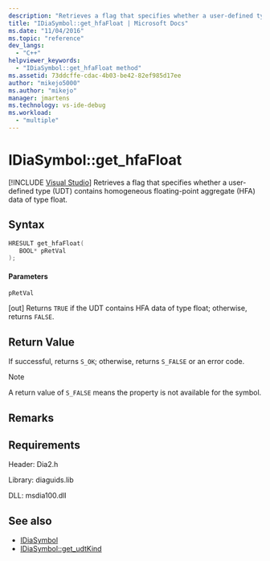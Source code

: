 ```yaml
---
description: "Retrieves a flag that specifies whether a user-defined type (UDT) contains homogeneous floating-point aggregate (HFA) data of type float."
title: "IDiaSymbol::get_hfaFloat | Microsoft Docs"
ms.date: "11/04/2016"
ms.topic: "reference"
dev_langs:
  - "C++"
helpviewer_keywords:
  - "IDiaSymbol::get_hfaFloat method"
ms.assetid: 73ddcffe-cdac-4b03-be42-82ef985d17ee
author: "mikejo5000"
ms.author: "mikejo"
manager: jmartens
ms.technology: vs-ide-debug
ms.workload:
  - "multiple"
---
```

# IDiaSymbol::get_hfaFloat

 [!INCLUDE [Visual Studio](~/includes/applies-to-version/vs-not-mac.md)]
Retrieves a flag that specifies whether a user-defined type (UDT) contains homogeneous floating-point aggregate (HFA) data of type float.

## Syntax

```C++
HRESULT get_hfaFloat( 
   BOOL* pRetVal
);
```

#### Parameters
 `pRetVal`

[out] Returns `TRUE` if the UDT contains HFA data of type float; otherwise, returns `FALSE`.

## Return Value
 If successful, returns `S_OK`; otherwise, returns `S_FALSE` or an error code.

> [!NOTE]
> A return value of `S_FALSE` means the property is not available for the symbol.

## Remarks

## Requirements
 Header: Dia2.h

 Library: diaguids.lib

 DLL: msdia100.dll

## See also
- [IDiaSymbol](../../debugger/debug-interface-access/idiasymbol.md)
- [IDiaSymbol::get_udtKind](../../debugger/debug-interface-access/idiasymbol-get-udtkind.md)
